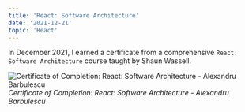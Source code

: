 ```yaml
---
title: 'React: Software Architecture'
date: '2021-12-21'
topic: 'React'
---
```


In December 2021, I earned a certificate from a comprehensive `React: Software Architecture` course taught by Shaun Wassell.

![Certificate of Completion: React: Software Architecture - Alexandru Barbulescu](/images/certifications/react/react-software-architecture.webp)
_Certificate of Completion: React: Software Architecture - Alexandru Barbulescu_
